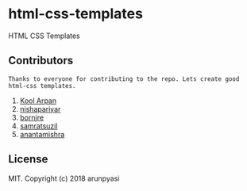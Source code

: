 # html-css-templates
HTML CSS Templates


## Contributors

	Thanks to everyone for contributing to the repo. Lets create good html-css templates.
1. [Kool Arpan](https://github.com/koolarpan)
2. [nishapariyar](https://github.com/nishapariyar)
3. [bornjre](https://github.com/bornjre)
4. [samratsuzil](https://github.com/samratsuzil)
5. [anantamishra](https://github.com/anantamishra)

## License

MIT. Copyright (c) 2018 arunpyasi
